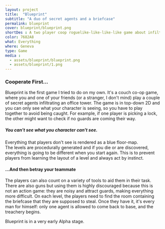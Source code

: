 ```yaml
---
layout: project
title:  "Blueprint"
subtitle: "A duo of secret agents and a briefcase"
permalink: blueprint
cover: blueprint/blueprint.png
shortDes : A two player coop roguelike-like-like-like game about infiltration and treachery
color: 7682A8
what: Everything
where: Geneva
type: Game
media :
  - assets/blueprint/blueprint.png
  - assets/blueprint/1.png
---
```


### Cooperate First...
Blueprint is the first game I tried to do on my own. It's a couch co-op game, where you and one of your friends (or a stranger, I don't mind) play a couple of secret agents infiltrating an office tower. The game is in top-down 2D and you can only see what your character is seeing, so you have to play together to avoid being caught. For example, if one player is picking a lock, the other might want to check if no guards are coming their way.

##### You can't see what you character can't see.
Everything that players don't see is rendered as a blue floor-map.  
The levels are procedurally generated and if you die or are discovered, everything is going to be different when you start again. This is to prevent players from learning the layout of a level and always act by instinct.

#### ...And then betray your teammate
The players can also count on a variety of tools to aid them in their task. There are also guns but using them is highly discouraged because this is not an action game: they are noisy and attract guards, making everything more difficult. On each level, the players need to find the room containing the briefcase that they are supposed to steal.
Once they have it, it's every man for himself: only one agent is allowed to come back to base, and the treachery begins.

Blueprint is in a very early Alpha stage.
